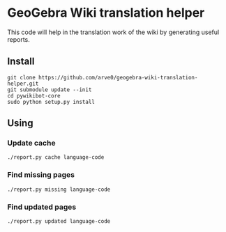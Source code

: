 # GeoGebra Wiki translation helper #
This code will help in the translation work of the wiki by generating useful reports.


## Install ##
```
git clone https://github.com/arve0/geogebra-wiki-translation-helper.git
git submodule update --init
cd pywikibot-core
sudo python setup.py install
```

## Using ##
### Update cache ###

```
./report.py cache language-code
```

### Find missing pages ###
```
./report.py missing language-code
```

### Find updated pages ###
```
./report.py updated language-code
```
